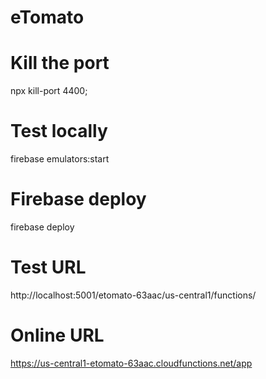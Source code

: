 # eTomato

# Kill the port
npx kill-port 4400;

# Test locally
firebase emulators:start

# Firebase deploy
firebase deploy

# Test URL
http://localhost:5001/etomato-63aac/us-central1/functions/

# Online URL
https://us-central1-etomato-63aac.cloudfunctions.net/app